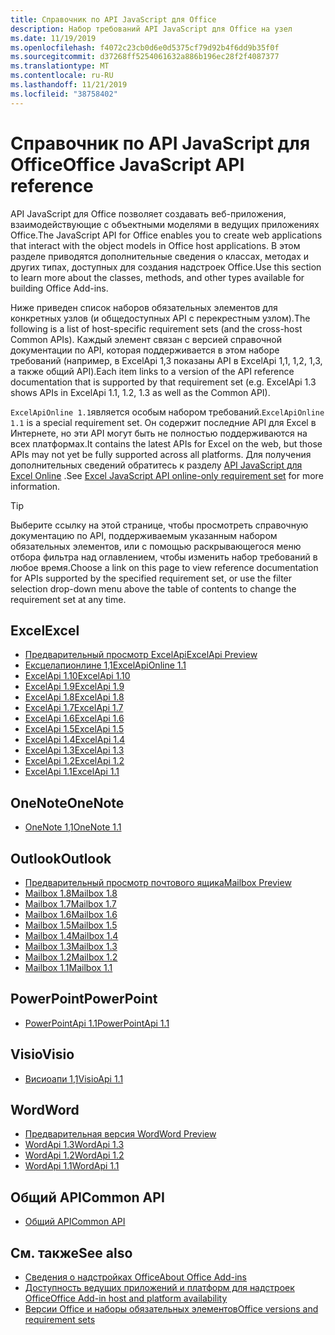 ```yaml
---
title: Справочник по API JavaScript для Office
description: Набор требований API JavaScript для Office на узел
ms.date: 11/19/2019
ms.openlocfilehash: f4072c23cb0d6e0d5375cf79d92b4f6dd9b35f0f
ms.sourcegitcommit: d37268ff5254061632a886b196ec28f2f4087377
ms.translationtype: MT
ms.contentlocale: ru-RU
ms.lasthandoff: 11/21/2019
ms.locfileid: "38758402"
---
```

# <a name="office-javascript-api-reference"></a><span data-ttu-id="c30fb-103">Справочник по API JavaScript для Office</span><span class="sxs-lookup"><span data-stu-id="c30fb-103">Office JavaScript API reference</span></span>

<span data-ttu-id="c30fb-104">API JavaScript для Office позволяет создавать веб-приложения, взаимодействующие с объектными моделями в ведущих приложениях Office.</span><span class="sxs-lookup"><span data-stu-id="c30fb-104">The JavaScript API for Office enables you to create web applications that interact with the object models in Office host applications.</span></span> <span data-ttu-id="c30fb-105">В этом разделе приводятся дополнительные сведения о классах, методах и других типах, доступных для создания надстроек Office.</span><span class="sxs-lookup"><span data-stu-id="c30fb-105">Use this section to learn more about the classes, methods, and other types available for building Office Add-ins.</span></span>

<span data-ttu-id="c30fb-106">Ниже приведен список наборов обязательных элементов для конкретных узлов (и общедоступных API с перекрестным узлом).</span><span class="sxs-lookup"><span data-stu-id="c30fb-106">The following is a list of host-specific requirement sets (and the cross-host Common APIs).</span></span> <span data-ttu-id="c30fb-107">Каждый элемент связан с версией справочной документации по API, которая поддерживается в этом наборе требований (например, в ExcelApi 1,3 показаны API в ExcelApi 1,1, 1,2, 1,3, а также общий API).</span><span class="sxs-lookup"><span data-stu-id="c30fb-107">Each item links to a version of the API reference documentation that is supported by that requirement set (e.g. ExcelApi 1.3 shows APIs in ExcelApi 1.1, 1.2, 1.3 as well as the Common API).</span></span>

<span data-ttu-id="c30fb-108">`ExcelApiOnline 1.1`является особым набором требований.</span><span class="sxs-lookup"><span data-stu-id="c30fb-108">`ExcelApiOnline 1.1` is a special requirement set.</span></span> <span data-ttu-id="c30fb-109">Он содержит последние API для Excel в Интернете, но эти API могут быть не полностью поддерживаются на всех платформах.</span><span class="sxs-lookup"><span data-stu-id="c30fb-109">It contains the latest APIs for Excel on the web, but those APIs may not yet be fully supported across all platforms.</span></span> <span data-ttu-id="c30fb-110">Для получения дополнительных сведений обратитесь к разделу [API JavaScript для Excel Online](/office/dev/add-ins/reference/requirement-sets/excel-api-online-requirement-set) .</span><span class="sxs-lookup"><span data-stu-id="c30fb-110">See [Excel JavaScript API online-only requirement set](/office/dev/add-ins/reference/requirement-sets/excel-api-online-requirement-set) for more information.</span></span>

> [!TIP]
> <span data-ttu-id="c30fb-111">Выберите ссылку на этой странице, чтобы просмотреть справочную документацию по API, поддерживаемым указанным набором обязательных элементов, или с помощью раскрывающегося меню отбора фильтра над оглавлением, чтобы изменить набор требований в любое время.</span><span class="sxs-lookup"><span data-stu-id="c30fb-111">Choose a link on this page to view reference documentation for APIs supported by the specified requirement set, or use the filter selection drop-down menu above the table of contents to change the requirement set at any time.</span></span>

## <a name="excel"></a><span data-ttu-id="c30fb-112">Excel</span><span class="sxs-lookup"><span data-stu-id="c30fb-112">Excel</span></span>

- [<span data-ttu-id="c30fb-113">Предварительный просмотр ExcelApi</span><span class="sxs-lookup"><span data-stu-id="c30fb-113">ExcelApi Preview</span></span>](/javascript/api/excel?view=excel-js-preview)
- [<span data-ttu-id="c30fb-114">Ексцелапионлине 1,1</span><span class="sxs-lookup"><span data-stu-id="c30fb-114">ExcelApiOnline 1.1</span></span>](/javascript/api/excel?view=excel-js-online)
- [<span data-ttu-id="c30fb-115">ExcelApi 1.10</span><span class="sxs-lookup"><span data-stu-id="c30fb-115">ExcelApi 1.10</span></span>](/javascript/api/excel?view=excel-js-1.10)
- [<span data-ttu-id="c30fb-116">ExcelApi 1.9</span><span class="sxs-lookup"><span data-stu-id="c30fb-116">ExcelApi 1.9</span></span>](/javascript/api/excel?view=excel-js-1.9)
- [<span data-ttu-id="c30fb-117">ExcelApi 1.8</span><span class="sxs-lookup"><span data-stu-id="c30fb-117">ExcelApi 1.8</span></span>](/javascript/api/excel?view=excel-js-1.8)
- [<span data-ttu-id="c30fb-118">ExcelApi 1.7</span><span class="sxs-lookup"><span data-stu-id="c30fb-118">ExcelApi 1.7</span></span>](/javascript/api/excel?view=excel-js-1.7)
- [<span data-ttu-id="c30fb-119">ExcelApi 1.6</span><span class="sxs-lookup"><span data-stu-id="c30fb-119">ExcelApi 1.6</span></span>](/javascript/api/excel?view=excel-js-1.6)
- [<span data-ttu-id="c30fb-120">ExcelApi 1.5</span><span class="sxs-lookup"><span data-stu-id="c30fb-120">ExcelApi 1.5</span></span>](/javascript/api/excel?view=excel-js-1.5)
- [<span data-ttu-id="c30fb-121">ExcelApi 1.4</span><span class="sxs-lookup"><span data-stu-id="c30fb-121">ExcelApi 1.4</span></span>](/javascript/api/excel?view=excel-js-1.4)
- [<span data-ttu-id="c30fb-122">ExcelApi 1.3</span><span class="sxs-lookup"><span data-stu-id="c30fb-122">ExcelApi 1.3</span></span>](/javascript/api/excel?view=excel-js-1.3)
- [<span data-ttu-id="c30fb-123">ExcelApi 1.2</span><span class="sxs-lookup"><span data-stu-id="c30fb-123">ExcelApi 1.2</span></span>](/javascript/api/excel?view=excel-js-1.2)
- [<span data-ttu-id="c30fb-124">ExcelApi 1.1</span><span class="sxs-lookup"><span data-stu-id="c30fb-124">ExcelApi 1.1</span></span>](/javascript/api/excel?view=excel-js-1.1)

## <a name="onenote"></a><span data-ttu-id="c30fb-125">OneNote</span><span class="sxs-lookup"><span data-stu-id="c30fb-125">OneNote</span></span>

- [<span data-ttu-id="c30fb-126">OneNote 1,1</span><span class="sxs-lookup"><span data-stu-id="c30fb-126">OneNote 1.1</span></span>](/javascript/api/onenote?view=onenote-js-1.1)

## <a name="outlook"></a><span data-ttu-id="c30fb-127">Outlook</span><span class="sxs-lookup"><span data-stu-id="c30fb-127">Outlook</span></span>

- [<span data-ttu-id="c30fb-128">Предварительный просмотр почтового ящика</span><span class="sxs-lookup"><span data-stu-id="c30fb-128">Mailbox Preview</span></span>](/javascript/api/outlook?view=outlook-js-preview)
- [<span data-ttu-id="c30fb-129">Mailbox 1.8</span><span class="sxs-lookup"><span data-stu-id="c30fb-129">Mailbox 1.8</span></span>](/javascript/api/outlook?view=outlook-js-1.8)
- [<span data-ttu-id="c30fb-130">Mailbox 1.7</span><span class="sxs-lookup"><span data-stu-id="c30fb-130">Mailbox 1.7</span></span>](/javascript/api/outlook?view=outlook-js-1.7)
- [<span data-ttu-id="c30fb-131">Mailbox 1.6</span><span class="sxs-lookup"><span data-stu-id="c30fb-131">Mailbox 1.6</span></span>](/javascript/api/outlook?view=outlook-js-1.6)
- [<span data-ttu-id="c30fb-132">Mailbox 1.5</span><span class="sxs-lookup"><span data-stu-id="c30fb-132">Mailbox 1.5</span></span>](/javascript/api/outlook?view=outlook-js-1.5)
- [<span data-ttu-id="c30fb-133">Mailbox 1.4</span><span class="sxs-lookup"><span data-stu-id="c30fb-133">Mailbox 1.4</span></span>](/javascript/api/outlook?view=outlook-js-1.4)
- [<span data-ttu-id="c30fb-134">Mailbox 1.3</span><span class="sxs-lookup"><span data-stu-id="c30fb-134">Mailbox 1.3</span></span>](/javascript/api/outlook?view=outlook-js-1.3)
- [<span data-ttu-id="c30fb-135">Mailbox 1.2</span><span class="sxs-lookup"><span data-stu-id="c30fb-135">Mailbox 1.2</span></span>](/javascript/api/outlook?view=outlook-js-1.2)
- [<span data-ttu-id="c30fb-136">Mailbox 1.1</span><span class="sxs-lookup"><span data-stu-id="c30fb-136">Mailbox 1.1</span></span>](/javascript/api/outlook?view=outlook-js-1.1)

## <a name="powerpoint"></a><span data-ttu-id="c30fb-137">PowerPoint</span><span class="sxs-lookup"><span data-stu-id="c30fb-137">PowerPoint</span></span>

- [<span data-ttu-id="c30fb-138">PowerPointApi 1.1</span><span class="sxs-lookup"><span data-stu-id="c30fb-138">PowerPointApi 1.1</span></span>](/javascript/api/powerpoint?view=powerpoint-js-1.1)

## <a name="visio"></a><span data-ttu-id="c30fb-139">Visio</span><span class="sxs-lookup"><span data-stu-id="c30fb-139">Visio</span></span>

- [<span data-ttu-id="c30fb-140">Висиоапи 1,1</span><span class="sxs-lookup"><span data-stu-id="c30fb-140">VisioApi 1.1</span></span>](/javascript/api/visio?view=visio-js-1.1)

## <a name="word"></a><span data-ttu-id="c30fb-141">Word</span><span class="sxs-lookup"><span data-stu-id="c30fb-141">Word</span></span>

- [<span data-ttu-id="c30fb-142">Предварительная версия Word</span><span class="sxs-lookup"><span data-stu-id="c30fb-142">Word Preview</span></span>](/javascript/api/word?view=word-js-preview)
- [<span data-ttu-id="c30fb-143">WordApi 1.3</span><span class="sxs-lookup"><span data-stu-id="c30fb-143">WordApi 1.3</span></span>](/javascript/api/word?view=word-js-1.3)
- [<span data-ttu-id="c30fb-144">WordApi 1.2</span><span class="sxs-lookup"><span data-stu-id="c30fb-144">WordApi 1.2</span></span>](/javascript/api/word?view=word-js-1.2)
- [<span data-ttu-id="c30fb-145">WordApi 1.1</span><span class="sxs-lookup"><span data-stu-id="c30fb-145">WordApi 1.1</span></span>](/javascript/api/word?view=word-js-1.1)

## <a name="common-api"></a><span data-ttu-id="c30fb-146">Общий API</span><span class="sxs-lookup"><span data-stu-id="c30fb-146">Common API</span></span>

- [<span data-ttu-id="c30fb-147">Общий API</span><span class="sxs-lookup"><span data-stu-id="c30fb-147">Common API</span></span>](/javascript/api/office?view=common-js)

## <a name="see-also"></a><span data-ttu-id="c30fb-148">См. также</span><span class="sxs-lookup"><span data-stu-id="c30fb-148">See also</span></span>

- [<span data-ttu-id="c30fb-149">Сведения о надстройках Office</span><span class="sxs-lookup"><span data-stu-id="c30fb-149">About Office Add-ins</span></span>](/office/dev/add-ins/overview)
- [<span data-ttu-id="c30fb-150">Доступность ведущих приложений и платформ для надстроек Office</span><span class="sxs-lookup"><span data-stu-id="c30fb-150">Office Add-in host and platform availability</span></span>](/office/dev/add-ins/overview/office-add-in-availability)
- [<span data-ttu-id="c30fb-151">Версии Office и наборы обязательных элементов</span><span class="sxs-lookup"><span data-stu-id="c30fb-151">Office versions and requirement sets</span></span>](/office/dev/add-ins/develop/office-versions-and-requirement-sets)
